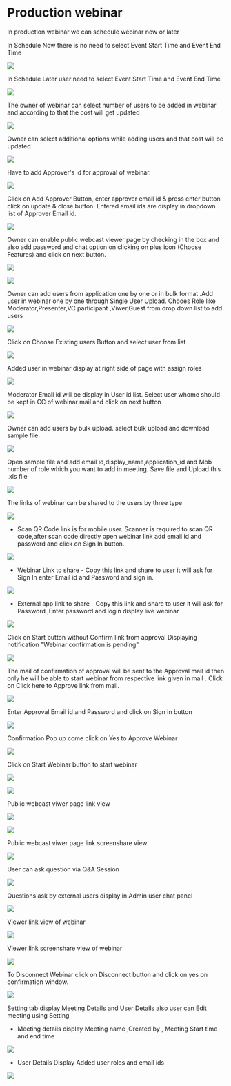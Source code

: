 # Production webinar

 In production webinar we can schedule webinar now or later

In Schedule Now there is no need to select Event Start Time and Event End Time

![](../.gitbook/assets/schedule_later.PNG)

In Schedule Later user need to select Event Start Time and Event End Time

![](../.gitbook/assets/image%20%2862%29.png)

The owner of webinar can select number of users to be added in webinar and according to that the cost will get updated

![](../.gitbook/assets/image%20%28208%29.png)

Owner can select additional options while adding users and that cost will be updated

![](../.gitbook/assets/image%20%2890%29.png)

Have to add Approver's id for approval of webinar. 

![](../.gitbook/assets/image%20%2878%29.png)

Click on Add Approver Button, enter approver email id & press enter button click on update & close button. Entered email ids are display in dropdown list of Approver Email id.

![](../.gitbook/assets/image%20%28214%29.png)

Owner can enable public webcast viewer page by checking in the box and also add password and chat option on clicking on plus icon \(Choose Features\) and click on next button.

![](../.gitbook/assets/image%20%2881%29.png)

![](../.gitbook/assets/image%20%28155%29.png)

Owner can add users from application one by one or in bulk format .Add user in webinar one by one through Single User Upload. Chooes Role like Moderator,Presenter,VC participant ,Viwer,Guest from drop down list to add users 

![](../.gitbook/assets/image%20%28196%29.png)

Click on Choose Existing users Button and select user from list 

![](../.gitbook/assets/image%20%28144%29.png)

Added user in webinar display at right side of page with assign roles

![](../.gitbook/assets/image%20%2891%29.png)

 Moderator Email id will be display in User id list. Select user whome should be kept in CC of webinar mail and click on next button

![](../.gitbook/assets/image%20%28213%29.png)

Owner can add users by bulk upload. select bulk upload and download sample file.

![](../.gitbook/assets/image%20%28133%29.png)

Open sample file and add email id,display\_name,application\_id and Mob number of role which you want to add in meeting. Save file and Upload this .xls file 

![](../.gitbook/assets/image%20%28224%29.png)

 The links of webinar can be shared to the users by three type

![](../.gitbook/assets/image%20%28257%29.png)

* Scan QR Code link is for mobile user. Scanner is required to scan QR code,after scan code directly open webinar link add email id and password and click on Sign In button.

![](../.gitbook/assets/image%20%28131%29.png)

* Webinar Link to share - Copy this link and share to user it will ask for Sign In enter Email id and Password and sign in.

![](../.gitbook/assets/image%20%28210%29.png)

* External app link to share - Copy this link and share to user it will ask for Password ,Enter password and login display live webinar

![](../.gitbook/assets/image%20%28127%29.png)

Click on Start button without Confirm link from approval Displaying notification "Webinar confirmation is pending"

![](../.gitbook/assets/image%20%2849%29.png)

The mail of confirmation of approval will be sent to the Approval mail id then only he will be able to start webinar from respective link given in mail . Click on Click here to Approve link from mail.

![](../.gitbook/assets/image%20%2885%29.png)

Enter Approval Email id and Password and click on Sign in button

![](../.gitbook/assets/image%20%284%29.png)

Confirmation Pop up come click on Yes to Approve Webinar

![](../.gitbook/assets/image%20%28174%29.png)

Click on Start Webinar button to start webinar

![](../.gitbook/assets/image%20%28251%29.png)

![](../.gitbook/assets/image%20%28167%29.png)

Public webcast viwer page link view

![](../.gitbook/assets/image%20%28107%29.png)

![](../.gitbook/assets/image%20%28165%29.png)

Public webcast viwer page link screenshare view

![](../.gitbook/assets/image%20%28151%29.png)

User can ask question via Q&A Session 

![](../.gitbook/assets/image%20%286%29.png)

Questions ask by external users display in Admin user chat panel

![](../.gitbook/assets/image%20%28179%29.png)

Viewer link view of webinar

![](../.gitbook/assets/image%20%2864%29.png)

Viewer link screenshare view of webinar

![](../.gitbook/assets/image%20%2828%29.png)

To Disconnect Webinar click on Disconnect button and click on yes on confirmation window.

![](../.gitbook/assets/image%20%28116%29.png)

Setting tab display Meeting Details and User Details also user can Edit meeting using Setting

* Meeting details display Meeting name ,Created by , Meeting Start time and end time

![](../.gitbook/assets/image%20%2821%29.png)

* User Details Display Added user roles and email ids 

![](../.gitbook/assets/image%20%2860%29.png)

